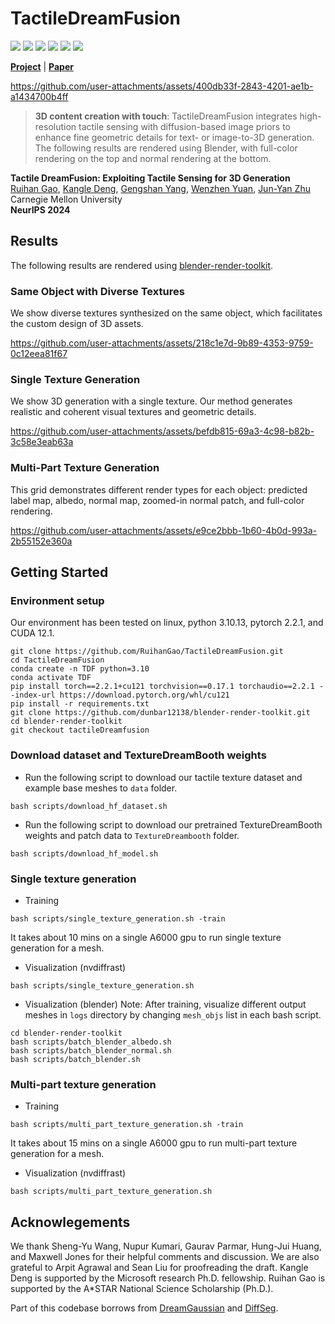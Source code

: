 # TactileDreamFusion

<a href="https://arxiv.org/abs/2412.06785"><img src="https://img.shields.io/badge/arXiv-2412.06785-b31b1b.svg"></a>
<a href='https://ruihangao.github.io/TactileDreamFusion/'><img src='https://img.shields.io/badge/Website-TactileDreamFusion-green?logo=github'></a>
<a href='https://huggingface.co/datasets/Ruihan28/TactileDreamFusion'><img src='https://img.shields.io/badge/%F0%9F%A4%97%20HuggingFace-Data-blue'></a>
<a href='https://huggingface.co/Ruihan28/TactileDreamFusion'><img src='https://img.shields.io/badge/%F0%9F%A4%97%20HuggingFace-Model-blue'></a>
<a href='https://github.com/dunbar12138/blender-render-toolkit/tree/main'><img src='https://img.shields.io/badge/Blender-rendertoolkit-1?logo=blender'></a>
<a href="https://github.com/RuihanGao/TactileDreamFusion?tab=MIT-1-ov-file#"><img src="https://img.shields.io/badge/license-MIT-blue.svg"></a>

[**Project**](https://ruihangao.github.io/TactileDreamFusion/) | [**Paper**](https://arxiv.org/abs/2412.06785)

https://github.com/user-attachments/assets/400db33f-2843-4201-ae1b-a1434700b4ff

> **3D content creation with touch**: TactileDreamFusion integrates high-resolution tactile sensing with diffusion-based image priors to enhance fine geometric details for text- or image-to-3D generation. The following results are rendered using Blender, with full-color rendering on the top and normal rendering at the bottom.

**Tactile DreamFusion: Exploiting Tactile Sensing for 3D Generation** <br>
[Ruihan Gao](https://ruihangao.github.io/),
[Kangle Deng](https://dunbar12138.github.io/),
[Gengshan Yang](https://gengshan-y.github.io/),
[Wenzhen Yuan](https://siebelschool.illinois.edu/about/people/all-faculty/yuanwz),
[Jun-Yan Zhu](https://www.cs.cmu.edu/~junyanz/) <br>
Carnegie Mellon University <br>
**NeurIPS 2024**

## Results

The following results are rendered using [blender-render-toolkit](https://github.com/dunbar12138/blender-render-toolkit/tree/main).

### Same Object with Diverse Textures

We show diverse textures synthesized on the same object, which facilitates the custom design of 3D assets.

https://github.com/user-attachments/assets/218c1e7d-9b89-4353-9759-0c12eea81f67

### Single Texture Generation

We show 3D generation with a single texture. Our method generates realistic and coherent visual textures and geometric details.

https://github.com/user-attachments/assets/befdb815-69a3-4c98-b82b-3c58e3eab63a

### Multi-Part Texture Generation

This grid demonstrates different render types for each object: predicted label map, albedo, normal map, zoomed-in normal patch, and full-color rendering.

https://github.com/user-attachments/assets/e9ce2bbb-1b60-4b0d-993a-2b55152e360a

## Getting Started

### Environment setup

Our environment has been tested on linux, python 3.10.13, pytorch 2.2.1, and CUDA 12.1.

```
git clone https://github.com/RuihanGao/TactileDreamFusion.git
cd TactileDreamFusion
conda create -n TDF python=3.10
conda activate TDF
pip install torch==2.2.1+cu121 torchvision==0.17.1 torchaudio==2.2.1 --index-url https://download.pytorch.org/whl/cu121
pip install -r requirements.txt
git clone https://github.com/dunbar12138/blender-render-toolkit.git
cd blender-render-toolkit
git checkout tactileDreamfusion

```

### Download dataset and TextureDreamBooth weights

- Run the following script to download our tactile texture dataset and example base meshes to `data` folder.

```
bash scripts/download_hf_dataset.sh
```

- Run the following script to download our pretrained TextureDreamBooth weights and patch data to `TextureDreambooth` folder.

```
bash scripts/download_hf_model.sh
```

### Single texture generation

- Training

```
bash scripts/single_texture_generation.sh -train
```

It takes about 10 mins on a single A6000 gpu to run single texture generation for a mesh.

- Visualization (nvdiffrast)

```
bash scripts/single_texture_generation.sh
```

- Visualization (blender)
  Note: After training, visualize different output meshes in `logs` directory by changing `mesh_objs` list in each bash script.

```
cd blender-render-toolkit
bash scripts/batch_blender_albedo.sh
bash scripts/batch_blender_normal.sh
bash scripts/batch_blender.sh
```

### Multi-part texture generation

- Training

```
bash scripts/multi_part_texture_generation.sh -train
```

It takes about 15 mins on a single A6000 gpu to run multi-part texture generation for a mesh.

- Visualization (nvdiffrast)

```
bash scripts/multi_part_texture_generation.sh
```

## Acknowlegements

We thank Sheng-Yu Wang, Nupur Kumari, Gaurav Parmar, Hung-Jui Huang, and Maxwell Jones for their helpful comments and discussion. We are also grateful to Arpit Agrawal and Sean Liu for proofreading the draft. Kangle Deng is supported by the Microsoft research Ph.D. fellowship. Ruihan Gao is supported by the A\*STAR National Science Scholarship (Ph.D.).

Part of this codebase borrows from [DreamGaussian](https://github.com/dreamgaussian/dreamgaussian) and [DiffSeg](https://github.com/google/diffseg).
